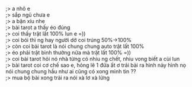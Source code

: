 ;> a nhô e<br>
;> sắp ngủ chưa e<br>
;> a bận xíu nhe<br>
;> bài tarot a thấy éo đúng<br>
;> coi thấy trật lất 100% lun e =))<br>
;> coi bói thì ng hay người dở coi trúng 50%->100%<br>
;> còn coi bài tarot là nói chung chung auto trật lất 100%<br>
;> éo phải trật bình thường nửa mà trật lất 100% =))<br>
;> coi bài tarot hỏi nó nhà từng có nhiu ng chết, nhiu vong biết a cùi lun<br>
;> bài tarot coi cơ chế sao e, hỏng lẽ 1 đứa ất ơ trải bài ra hình này hình nọ nói chung chung hầu như ai cũng có xong mình tin ??<br>
;> mua bộ bài xong trải ra nói xà lơ xà lửng
